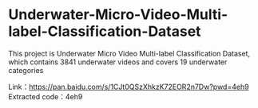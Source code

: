 # Underwater-Micro-Video-Multi-label-Classification-Dataset
This project is Underwater Micro Video Multi-label Classification Dataset, which contains 3841 underwater videos and covers 19 underwater categories

Link：https://pan.baidu.com/s/1CJt0QSzXhkzK72EOR2n7Dw?pwd=4eh9
Extracted code：4eh9 




